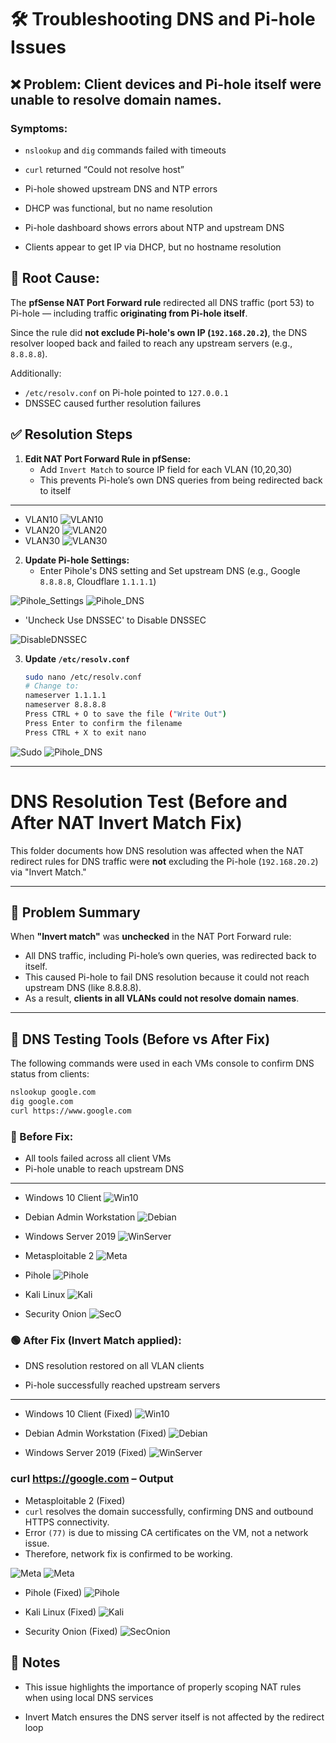 # 🛠️ Troubleshooting DNS and Pi-hole Issues

## ❌ Problem: Client devices and Pi-hole itself were unable to resolve domain names.

### Symptoms:
- `nslookup` and `dig` commands failed with timeouts
- `curl` returned “Could not resolve host”
- Pi-hole showed upstream DNS and NTP errors
- DHCP was functional, but no name resolution

- Pi-hole dashboard shows errors about NTP and upstream DNS
- Clients appear to get IP via DHCP, but no hostname resolution

## 🧠 Root Cause:

The **pfSense NAT Port Forward rule** redirected all DNS traffic (port 53) to Pi-hole — including traffic **originating from Pi-hole itself**.

Since the rule did **not exclude Pi-hole's own IP (`192.168.20.2`)**, the DNS resolver looped back and failed to reach any upstream servers (e.g., `8.8.8.8`).

Additionally:
- `/etc/resolv.conf` on Pi-hole pointed to `127.0.0.1`
- DNSSEC caused further resolution failures


## ✅ Resolution Steps
1. **Edit NAT Port Forward Rule in pfSense:**
   - Add `Invert Match` to source IP field for each VLAN (10,20,30)
   - This prevents Pi-hole’s own DNS queries from being redirected back to itself
---

- VLAN10
![VLAN10](8_Troubleshoot_VLAN10_PortForward.png)
- VLAN20
![VLAN20](9_Troubleshoot_VLAN20_PortForward.png)
- VLAN30
![VLAN30](10_Troubleshoot_VLAN30_PortForward.png)

2. **Update Pi-hole Settings:**
   - Enter Pihole's DNS setting and Set upstream DNS (e.g., Google `8.8.8.8`, Cloudflare `1.1.1.1`)

![Pihole_Settings](15_Pihole_Settings.png)
![Pihole_DNS](11_DNS_Upstream.png)

   - 'Uncheck Use DNSSEC' to Disable DNSSEC

![DisableDNSSEC](12_Disable_DNSSEC.png)

3. **Update `/etc/resolv.conf`**
   ```bash
   sudo nano /etc/resolv.conf
   # Change to:
   nameserver 1.1.1.1
   nameserver 8.8.8.8
   Press CTRL + O to save the file ("Write Out")
   Press Enter to confirm the filename
   Press CTRL + X to exit nano

![Sudo](13_Update.png)
![Pihole_DNS](14_nameserver.png)

---

# DNS Resolution Test (Before and After NAT Invert Match Fix)

This folder documents how DNS resolution was affected when the NAT redirect rules for DNS traffic were **not** excluding the Pi-hole (`192.168.20.2`) via "Invert Match."

---

## 🔧 Problem Summary

When **"Invert match"** was **unchecked** in the NAT Port Forward rule:

- All DNS traffic, including Pi-hole’s own queries, was redirected back to itself.
- This caused Pi-hole to fail DNS resolution because it could not reach upstream DNS (like 8.8.8.8).
- As a result, **clients in all VLANs could not resolve domain names**.

---

## 🧪 DNS Testing Tools (Before vs After Fix)

The following commands were used in each VMs console to confirm DNS status from clients:

```bash
nslookup google.com
dig google.com
curl https://www.google.com
```

### 🔴 Before Fix:

- All tools failed across all client VMs
- Pi-hole unable to reach upstream DNS

---

- Windows 10 Client
![Win10](1_Troubleshoot_Win.png)

- Debian Admin Workstation
![Debian](2_Troubleshoot_Debian.png)


- Windows Server 2019
![WinServer](3_Troubleshoot_WinServer.png)


- Metasploitable 2
![Meta](4_Troubleshoot_Meta.png)


- Pihole
![Pihole](5_Troubleshoot_Pihole.png)


- Kali Linux
![Kali](6_Troubleshoot_Kali.png)


- Security Onion
![SecO](7_Troubleshoot_Seconion.png)


### 🟢 After Fix (Invert Match applied):

- DNS resolution restored on all VLAN clients

- Pi-hole successfully reached upstream servers 

---
- Windows 10 Client (Fixed)
![Win10](16_Troubleshoot_Success_Win.png)

- Debian Admin Workstation (Fixed)
![Debian](17_Troubleshoot_Success_Debian.png)

- Windows Server 2019 (Fixed)
![WinServer](18_Troubleshoot_Success_WinServer.png)

### curl https://google.com – Output 

- Metasploitable 2 (Fixed)
- `curl` resolves the domain successfully, confirming DNS and outbound HTTPS connectivity.
- Error `(77)` is due to missing CA certificates on the VM, not a network issue.
- Therefore, network fix is confirmed to be working.

![Meta](23_Troubleshoot_Success_Meta.png)
![Meta](19_Troubleshoot_Success_Meta.png)

- Pihole (Fixed)
![Pihole](20_Troubleshoot_Success_Pihole.png)

- Kali Linux (Fixed)
![Kali](21_Troubleshoot_Success_Kali.png)

- Security Onion (Fixed)
![SecOnion](22_Troubleshoot_Success_Seconion.png)


## 📌 Notes

- This issue highlights the importance of properly scoping NAT rules when using local DNS services

- Invert Match ensures the DNS server itself is not affected by the redirect loop
